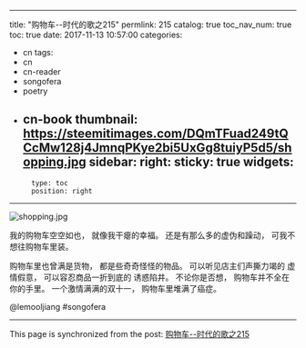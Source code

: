 
---
title: "购物车--时代的歌之215"
permlink: 215
catalog: true
toc_nav_num: true
toc: true
date: 2017-11-13 10:57:00
categories:
- cn
tags:
- cn
- cn-reader
- songofera
- poetry
- cn-book
thumbnail: https://steemitimages.com/DQmTFuad249tQCcMw128j4JmnqPKye2bi5UxGg8tuiyP5d5/shopping.jpg
sidebar:
    right:
        sticky: true
widgets:
    -
        type: toc
        position: right
---


![shopping.jpg](https://steemitimages.com/DQmTFuad249tQCcMw128j4JmnqPKye2bi5UxGg8tuiyP5d5/shopping.jpg)

我的购物车空空如也，
就像我干瘪的幸福。
还是有那么多的虚伪和躁动，
可我不想往购物车里装。

购物车里也曾满是货物，
都是些奇奇怪怪的物品。
可以听见店主们声撕力竭的
虚情假意，
可以容忍商品一折到底的
诱惑陷井。
不论你是否想，
购物车并不全在你的手里。
一个激情满满的双十一，
购物车里堆满了癌症。

@lemooljiang #songofera

- - -

This page is synchronized from the post: [购物车--时代的歌之215](https://steemit.com/@lemooljiang/215)
